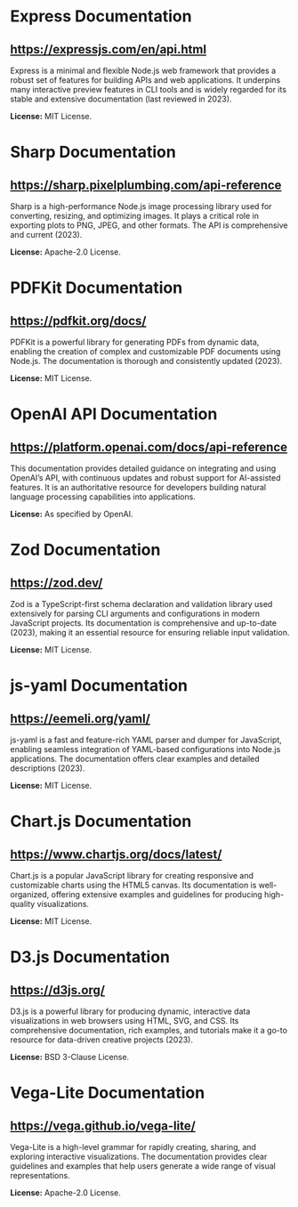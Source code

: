 # Express Documentation
## https://expressjs.com/en/api.html
Express is a minimal and flexible Node.js web framework that provides a robust set of features for building APIs and web applications. It underpins many interactive preview features in CLI tools and is widely regarded for its stable and extensive documentation (last reviewed in 2023). 

**License:** MIT License.

# Sharp Documentation
## https://sharp.pixelplumbing.com/api-reference
Sharp is a high-performance Node.js image processing library used for converting, resizing, and optimizing images. It plays a critical role in exporting plots to PNG, JPEG, and other formats. The API is comprehensive and current (2023). 

**License:** Apache-2.0 License.

# PDFKit Documentation
## https://pdfkit.org/docs/
PDFKit is a powerful library for generating PDFs from dynamic data, enabling the creation of complex and customizable PDF documents using Node.js. The documentation is thorough and consistently updated (2023).

**License:** MIT License.

# OpenAI API Documentation
## https://platform.openai.com/docs/api-reference
This documentation provides detailed guidance on integrating and using OpenAI’s API, with continuous updates and robust support for AI-assisted features. It is an authoritative resource for developers building natural language processing capabilities into applications.

**License:** As specified by OpenAI.

# Zod Documentation
## https://zod.dev/
Zod is a TypeScript-first schema declaration and validation library used extensively for parsing CLI arguments and configurations in modern JavaScript projects. Its documentation is comprehensive and up-to-date (2023), making it an essential resource for ensuring reliable input validation.

**License:** MIT License.

# js-yaml Documentation
## https://eemeli.org/yaml/
js-yaml is a fast and feature-rich YAML parser and dumper for JavaScript, enabling seamless integration of YAML-based configurations into Node.js applications. The documentation offers clear examples and detailed descriptions (2023).

**License:** MIT License.

# Chart.js Documentation
## https://www.chartjs.org/docs/latest/
Chart.js is a popular JavaScript library for creating responsive and customizable charts using the HTML5 canvas. Its documentation is well-organized, offering extensive examples and guidelines for producing high-quality visualizations.

**License:** MIT License.

# D3.js Documentation
## https://d3js.org/
D3.js is a powerful library for producing dynamic, interactive data visualizations in web browsers using HTML, SVG, and CSS. Its comprehensive documentation, rich examples, and tutorials make it a go-to resource for data-driven creative projects (2023).

**License:** BSD 3-Clause License.

# Vega-Lite Documentation
## https://vega.github.io/vega-lite/
Vega-Lite is a high-level grammar for rapidly creating, sharing, and exploring interactive visualizations. The documentation provides clear guidelines and examples that help users generate a wide range of visual representations.

**License:** Apache-2.0 License.